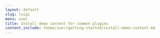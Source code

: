 ```yaml
---
layout: default
slug: luigi
menu: user
title: Install demo content for common plugins
content_include: theme/user/getting-started/install-demo-content.md
---
```


